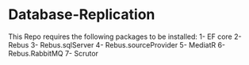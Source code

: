 # Database-Replication

This Repo requires the following packages to be installed:
1- EF core
2- Rebus
3- Rebus.sqlServer
4- Rebus.sourceProvider
5- MediatR
6- Rebus.RabbitMQ
7- Scrutor
